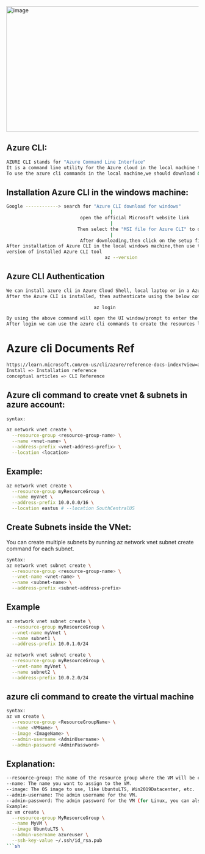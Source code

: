 
<img width="746" height="329" alt="image" src="https://github.com/user-attachments/assets/da5a56fb-9212-469b-b104-314120e7bcf2" />


## Azure CLI: 
```sh
AZURE CLI stands for "Azure Command Line Interface"
It is a command line utility for the Azure cloud in the local machine to create the infrastructure
To use the azure cli commands in the local machine,we should download & install the Azure CLI tool/software
```

## Installation Azure CLI in the windows machine:
```sh
Google ------------> search for "Azure CLI download for windows"
                                      |
                           open the official Microsoft website link
                                      |
                          Then select the "MSI file for Azure CLI" to download
                                      |
                           After downloading,then click on the setup file to install
After installation of Azure CLI in the local windows machine,then use the following command to check the
version of installed Azure CLI tool
                                    az --version
```
## Azure CLI Authentication
```sh
We can install azure cli in Azure Cloud Shell, local laptop or in a Azure VM. 
After the Azure CLI is installed, then authenticate using the below command

                                az login

By using the above command will open the UI window/prompt to enter the azure subscription credentials to login
After login we can use the azure cli commands to create the resources like vnet,subnets,vm's,Application gateways etc...
```
# Azure cli Documents Ref
```sh
https://learn.microsoft.com/en-us/cli/azure/reference-docs-index?view=azure-cli-latest
Install => Installation reference
conceptual articles => CLI Reference
```

## Azure cli command to create vnet & subnets in azure account:
```sh
syntax:

az network vnet create \
  --resource-group <resource-group-name> \
  --name <vnet-name> \
  --address-prefix <vnet-address-prefix> \
  --location <location>
```
## Example:
```sh
az network vnet create \
  --resource-group myResourceGroup \
  --name myVnet \
  --address-prefix 10.0.0.0/16 \
  --location eastus # --location SouthCentralUS
```
## Create Subnets inside the VNet:
You can create multiple subnets by running az network vnet subnet create command for each subnet.
```sh
syntax:
az network vnet subnet create \
  --resource-group <resource-group-name> \
  --vnet-name <vnet-name> \
  --name <subnet-name> \
  --address-prefix <subnet-address-prefix>
```
## Example
```sh
az network vnet subnet create \
  --resource-group myResourceGroup \
  --vnet-name myVnet \
  --name subnet1 \
  --address-prefix 10.0.1.0/24

az network vnet subnet create \
  --resource-group myResourceGroup \
  --vnet-name myVnet \
  --name subnet2 \
  --address-prefix 10.0.2.0/24
```
## azure cli command to create the virtual machine
```sh
syntax:
az vm create \
  --resource-group <ResourceGroupName> \
  --name <VMName> \
  --image <ImageName> \
  --admin-username <AdminUsername> \
  --admin-password <AdminPassword>
```
## Explanation:
```sh
--resource-group: The name of the resource group where the VM will be created (must already exist).
--name: The name you want to assign to the VM.
--image: The OS image to use, like UbuntuLTS, Win2019Datacenter, etc.
--admin-username: The admin username for the VM.
--admin-password: The admin password for the VM (for Linux, you can also use --ssh-key-value to provide an SSH key instead).
Example:
az vm create \
  --resource-group MyResourceGroup \
  --name MyVM \
  --image UbuntuLTS \
  --admin-username azureuser \
  --ssh-key-value ~/.ssh/id_rsa.pub
```sh

